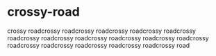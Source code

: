 # crossy-road
crossy roadcrossy roadcrossy roadcrossy roadcrossy roadcrossy roadcrossy roadcrossy roadcrossy roadcrossy roadcrossy roadcrossy roadcrossy roadcrossy roadcrossy roadcrossy roadcrossy road
